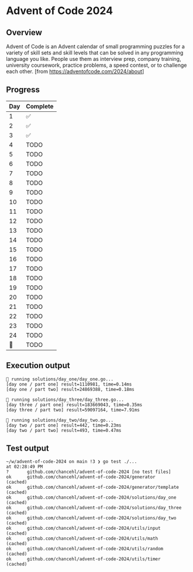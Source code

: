 # Advent of Code 2024

## Overview

Advent of Code is an Advent calendar of small programming puzzles for a variety of skill sets and skill levels that can be solved in any programming language you like. People use them as interview prep, company training, university coursework, practice problems, a speed contest, or to challenge each other. [from https://adventofcode.com/2024/about]

## Progress

| Day | Complete |
| --- | -------- |
| 1   | ✅       |
| 2   | ✅       |
| 3   | ✅       |
| 4   | TODO     |
| 5   | TODO     |
| 6   | TODO     |
| 7   | TODO     |
| 8   | TODO     |
| 9   | TODO     |
| 10  | TODO     |
| 11  | TODO     |
| 12  | TODO     |
| 13  | TODO     |
| 14  | TODO     |
| 15  | TODO     |
| 16  | TODO     |
| 17  | TODO     |
| 18  | TODO     |
| 19  | TODO     |
| 20  | TODO     |
| 21  | TODO     |
| 22  | TODO     |
| 23  | TODO     |
| 24  | TODO     |
| 🎅  | TODO     |

## Execution output

```
🎄 running solutions/day_one/day_one.go...
[day one / part one] result=1110981, time=0.14ms
[day one / part two] result=24869388, time=0.18ms

🎅 running solutions/day_three/day_three.go...
[day three / part one] result=183669043, time=0.35ms
[day three / part two] result=59097164, time=7.91ms

🎅 running solutions/day_two/day_two.go...
[day two / part one] result=442, time=0.23ms
[day two / part two] result=493, time=0.47ms
```

## Test output

```
~/w/advent-of-code-2024 on main !3 ❯ go test ./...                                         at 02:28:49 PM
?       github.com/chancehl/advent-of-code-2024 [no test files]
ok      github.com/chancehl/advent-of-code-2024/generator       (cached)
ok      github.com/chancehl/advent-of-code-2024/generator/template      (cached)
ok      github.com/chancehl/advent-of-code-2024/solutions/day_one       (cached)
ok      github.com/chancehl/advent-of-code-2024/solutions/day_three     (cached)
ok      github.com/chancehl/advent-of-code-2024/solutions/day_two       (cached)
ok      github.com/chancehl/advent-of-code-2024/utils/input     (cached)
ok      github.com/chancehl/advent-of-code-2024/utils/math      (cached)
ok      github.com/chancehl/advent-of-code-2024/utils/random    (cached)
ok      github.com/chancehl/advent-of-code-2024/utils/timer     (cached)
```
